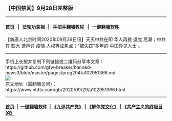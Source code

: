 ### 【中国禁闻】9月28日完整版
------------------------

#### [首页](https://github.com/gfw-breaker/banned-news3/blob/master/README.md) &nbsp;&nbsp;|&nbsp;&nbsp; [法轮功真相](https://github.com/begood0513/basic/blob/master/README.md)  &nbsp;&nbsp;|&nbsp;&nbsp; [手把手翻墙教程](https://github.com/gfw-breaker/guides/wiki)  &nbsp;&nbsp;|&nbsp;&nbsp; [一键翻墙软件](https://github.com/gfw-breaker/nogfw/blob/master/README.md)  



<div><div class="post_content" itemprop="articleBody">
 <p>
  【新唐人北京时间2020年09月29日讯】天灭中共在即 华人再掀
  <ok href="https://www.ntdtv.com/gb/退党.htm">
   退党
  </ok>
  高潮；中共在
  <ok href="https://www.ntdtv.com/gb/联大.htm">
   联大
  </ok>
  遭声讨
  <ok href="https://www.ntdtv.com/gb/疫情.htm">
   疫情
  </ok>
  人权等成焦点；“被失踪”多年的
  <ok href="https://www.ntdtv.com/gb/中国异见人士.htm">
   中国异见人士
  </ok>
  。
 </p>
 <div class="single_ad">
 </div>
</div>
</div>
<hr/>
手机上长按并复制下列链接或二维码分享本文章：<br/>
https://github.com/gfw-breaker/banned-news3/blob/master/pages/prog204/a102951366.md <br/>
<a href='https://github.com/gfw-breaker/banned-news3/blob/master/pages/prog204/a102951366.md'><img src='https://github.com/gfw-breaker/banned-news3/blob/master/pages/prog204/a102951366.md.png'/></a> <br/>
原文地址（需翻墙访问）：https://www.ntdtv.com/gb/2020/09/29/a102951366.html


------------------------
#### [首页](https://github.com/gfw-breaker/banned-news3/blob/master/README.md) &nbsp;|&nbsp; [一键翻墙软件](https://github.com/gfw-breaker/nogfw/blob/master/README.md) &nbsp;| [《九评共产党》](https://github.com/gfw-breaker/9ping.md/blob/master/README.md#九评之一评共产党是什么) | [《解体党文化》](https://github.com/gfw-breaker/jtdwh.md/blob/master/README.md) | [《共产主义的终极目的》](https://github.com/gfw-breaker/gczydzjmd.md/blob/master/README.md)


<img src='http://gfw-breaker.win/banned-news3/pages/prog204/a102951366.md' width='0px' height='0px'/>